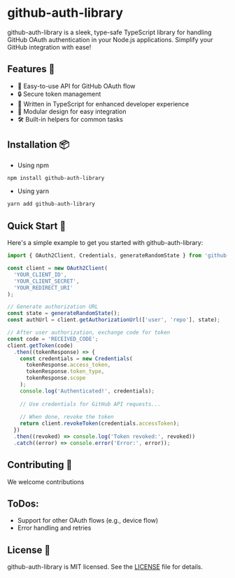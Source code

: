 # github-auth-library

github-auth-library is a sleek, type-safe TypeScript library for handling GitHub OAuth authentication in your Node.js applications. Simplify your GitHub integration with ease!

## Features 🌟

- 🚀 Easy-to-use API for GitHub OAuth flow
- 🔒 Secure token management
- 📝 Written in TypeScript for enhanced developer experience
- 🧩 Modular design for easy integration
- 🛠 Built-in helpers for common tasks

## Installation 📦

- Using npm
```bash
npm install github-auth-library
```

- Using yarn
```bash
yarn add github-auth-library
```

## Quick Start 🚀
Here's a simple example to get you started with github-auth-library:

```typescript
import { OAuth2Client, Credentials, generateRandomState } from 'github-auth-library';

const client = new OAuth2Client(
  'YOUR_CLIENT_ID',
  'YOUR_CLIENT_SECRET',
  'YOUR_REDIRECT_URI'
);

// Generate authorization URL
const state = generateRandomState();
const authUrl = client.getAuthorizationUrl(['user', 'repo'], state);

// After user authorization, exchange code for token
const code = 'RECEIVED_CODE';
client.getToken(code)
  .then((tokenResponse) => {
    const credentials = new Credentials(
      tokenResponse.access_token,
      tokenResponse.token_type,
      tokenResponse.scope
    );
    console.log('Authenticated!', credentials);
    
    // Use credentials for GitHub API requests...
    
    // When done, revoke the token
    return client.revokeToken(credentials.accessToken);
  })
  .then((revoked) => console.log('Token revoked:', revoked))
  .catch((error) => console.error('Error:', error));
```

## Contributing 🤝
We welcome contributions

## ToDos:
- Support for other OAuth flows (e.g., device flow)
- Error handling and retries

## License 📄
github-auth-library is MIT licensed. See the [LICENSE](LICENSE) file for details.

